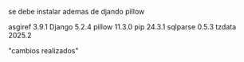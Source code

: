 se debe instalar ademas de djando pillow

asgiref 3.9.1 
Django 5.2.4 
pillow 11.3.0 
pip 24.3.1 
sqlparse 0.5.3 
tzdata 2025.2

"cambios realizados"